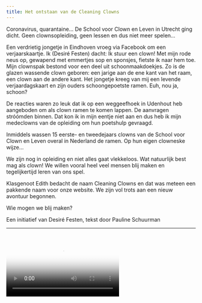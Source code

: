 ```yaml
---
title: Het ontstaan van de Cleaning Clowns
---
```


Coronavirus, quarantaine… De School voor Clown en Leven in Utrecht ging dicht. Geen clownsopleiding, geen lessen en dus niet meer spelen…

Een verdrietig jongetje in Eindhoven vroeg via Facebook om een verjaarskaartje. Ik (Desiré Festen) dacht: Ik stuur een clown! Met mijn rode neus op, gewapend met emmertjes sop en sponsjes, fietste ik naar hem toe. Mijn clownspak bestond voor een deel uit schoonmaakdoekjes. Zo is de glazen wassende clown geboren: een jarige aan de ene kant van het raam, een clown aan de andere kant. Het jongetje kreeg van mij een levende verjaardagskaart en zijn ouders schoongepoetste ramen. Euh, nou ja, schoon?

De reacties waren zo leuk dat ik op een weggeefhoek in Udenhout heb aangeboden om als clown ramen te komen lappen. De aanvragen stróómden binnen. Dat kon ik in mijn eentje niet aan en dus heb ik mijn medeclowns van de opleiding om hun poetshulp gevraagd.

Inmiddels wassen 15 eerste- en tweedejaars clowns van de School voor Clown en Leven overal in Nederland de ramen. Op hun eigen clowneske wijze…

We zijn nog in opleiding en niet alles gaat vlekkeloos. Wat natuurlijk best mag als clown! We willen vooral heel veel mensen blij maken en tegelijkertijd leren van ons spel.

Klasgenoot Edith bedacht de naam Cleaning Clowns en dat was meteen een pakkende naam voor onze website. We zijn vol trots aan een nieuw avontuur begonnen.

Wie mogen we blij maken?

<div class="text-center">Een initiatief van Desiré Festen, tekst door Pauline Schuurman</div>
<hr/>
<br/>

<div class="embed-responsive embed-responsive-16by9">
  <video class="embed-responsive-item" controls poster="/images/a-cleaning-clown-film.png">
    <source src="/videos/a-cleaning-clown-film.mp4" type="video/mp4"></source>
  </video>
</div>